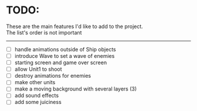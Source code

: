 # TODO:
These are the main features I'd like to add to the project.  
The list's order is not important  

-------------------------------------------------------------

- [ ] handle animations outside of Ship objects  
- [ ] introduce Wave to set a wave of enemies  
- [ ] starting screen and game over screen  
- [ ] allow Unit1 to shoot  
- [ ] destroy animations for enemies  
- [ ] make other units  
- [ ] make a moving background with several layers (3)  
- [ ] add sound effects  
- [ ] add some juiciness  
